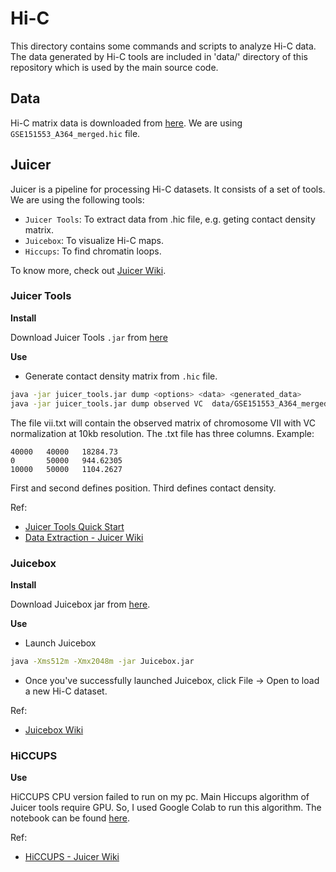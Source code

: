 # Hi-C

This directory contains some commands and scripts to analyze Hi-C data. The data generated by Hi-C tools are included in 'data/' directory of this repository which is used by the main source code. 

## Data

Hi-C matrix data is downloaded from [here](https://www.ncbi.nlm.nih.gov/geo/query/acc.cgi?acc=GSE151553). We are using `GSE151553_A364_merged.hic` file.

## Juicer 

Juicer is a pipeline for processing Hi-C datasets. It consists of a set of tools. We are using the following tools:
- `Juicer Tools`: To extract data from .hic file, e.g. geting contact density matrix.
- `Juicebox`: To visualize Hi-C maps. 
- `Hiccups`: To find chromatin loops.

To know more, check out [Juicer Wiki](https://github.com/aidenlab/juicer/wiki).

### Juicer Tools

**Install**

Download Juicer Tools `.jar` from [here](https://github.com/aidenlab/juicer/wiki/Download)

**Use**

- Generate contact density matrix from `.hic` file.

```sh
java -jar juicer_tools.jar dump <options> <data> <generated_data>
java -jar juicer_tools.jar dump observed VC  data/GSE151553_A364_merged.hic VII VII BP 10000 vii.txt 
```

The file vii.txt will contain the observed matrix of chromosome VII with VC normalization at 10kb resolution. The .txt file has three columns. Example:

```
40000	40000	18284.73
0	    50000	944.62305
10000	50000	1104.2627
```

First and second defines position. Third defines contact density. 

Ref: 

- [Juicer Tools Quick Start](https://github.com/aidenlab/juicer/wiki/Juicer-Tools-Quick-Start)
- [Data Extraction - Juicer Wiki](https://github.com/aidenlab/juicer/wiki/Data-Extraction)

### Juicebox 

**Install**

Download Juicebox jar from [here](https://github.com/aidenlab/Juicebox/wiki/Download).

**Use**

- Launch Juicebox

```sh
java -Xms512m -Xmx2048m -jar Juicebox.jar
```

- Once you've successfully launched Juicebox, click File -> Open to load a new Hi-C dataset.

Ref: 

- [Juicebox Wiki](https://github.com/aidenlab/Juicebox/wiki)

### HiCCUPS

**Use**
 
HiCCUPS CPU version failed to run on my pc. Main Hiccups algorithm of Juicer tools require GPU. So, I used Google Colab to run this algorithm. The notebook can be found [here](https://colab.research.google.com/drive/1D4lRnORwSygnOBksHkx6PXHz0a5nHEer?usp=sharing). 

Ref:

- [HiCCUPS - Juicer Wiki](https://github.com/aidenlab/juicer/wiki/HiCCUPS)